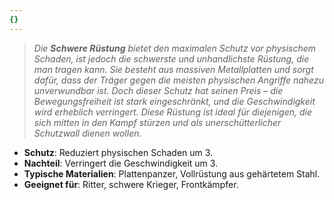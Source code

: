 ```yaml
---
{}
---
```

>*Die **Schwere Rüstung** bietet den maximalen Schutz vor physischem Schaden, ist jedoch die schwerste und unhandlichste Rüstung, die man tragen kann. Sie besteht aus massiven Metallplatten und sorgt dafür, dass der Träger gegen die meisten physischen Angriffe nahezu unverwundbar ist. Doch dieser Schutz hat seinen Preis – die Bewegungsfreiheit ist stark eingeschränkt, und die Geschwindigkeit wird erheblich verringert. Diese Rüstung ist ideal für diejenigen, die sich mitten in den Kampf stürzen und als unerschütterlicher Schutzwall dienen wollen.*  
  
- **Schutz**: Reduziert physischen Schaden um 3.  
- **Nachteil**: Verringert die Geschwindigkeit um 3.  
- **Typische Materialien**: Plattenpanzer, Vollrüstung aus gehärtetem Stahl.  
- **Geeignet für**: Ritter, schwere Krieger, Frontkämpfer.